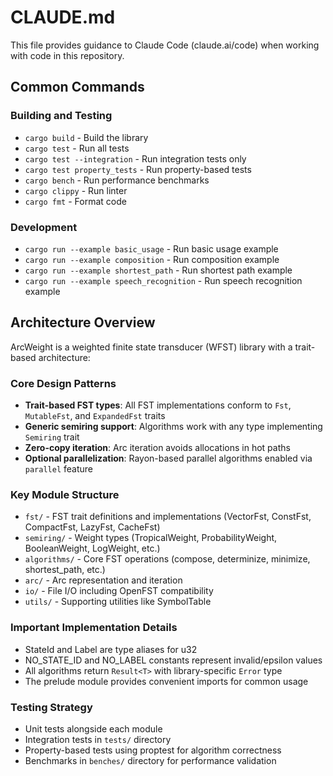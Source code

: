 # CLAUDE.md

This file provides guidance to Claude Code (claude.ai/code) when working with code in this repository.

## Common Commands

### Building and Testing
- `cargo build` - Build the library
- `cargo test` - Run all tests
- `cargo test --integration` - Run integration tests only
- `cargo test property_tests` - Run property-based tests
- `cargo bench` - Run performance benchmarks
- `cargo clippy` - Run linter
- `cargo fmt` - Format code

### Development
- `cargo run --example basic_usage` - Run basic usage example
- `cargo run --example composition` - Run composition example
- `cargo run --example shortest_path` - Run shortest path example
- `cargo run --example speech_recognition` - Run speech recognition example

## Architecture Overview

ArcWeight is a weighted finite state transducer (WFST) library with a trait-based architecture:

### Core Design Patterns
- **Trait-based FST types**: All FST implementations conform to `Fst`, `MutableFst`, and `ExpandedFst` traits
- **Generic semiring support**: Algorithms work with any type implementing `Semiring` trait
- **Zero-copy iteration**: Arc iteration avoids allocations in hot paths
- **Optional parallelization**: Rayon-based parallel algorithms enabled via `parallel` feature

### Key Module Structure
- `fst/` - FST trait definitions and implementations (VectorFst, ConstFst, CompactFst, LazyFst, CacheFst)
- `semiring/` - Weight types (TropicalWeight, ProbabilityWeight, BooleanWeight, LogWeight, etc.)
- `algorithms/` - Core FST operations (compose, determinize, minimize, shortest_path, etc.)
- `arc/` - Arc representation and iteration
- `io/` - File I/O including OpenFST compatibility
- `utils/` - Supporting utilities like SymbolTable

### Important Implementation Details
- StateId and Label are type aliases for u32
- NO_STATE_ID and NO_LABEL constants represent invalid/epsilon values
- All algorithms return `Result<T>` with library-specific `Error` type
- The prelude module provides convenient imports for common usage

### Testing Strategy
- Unit tests alongside each module
- Integration tests in `tests/` directory  
- Property-based tests using proptest for algorithm correctness
- Benchmarks in `benches/` directory for performance validation